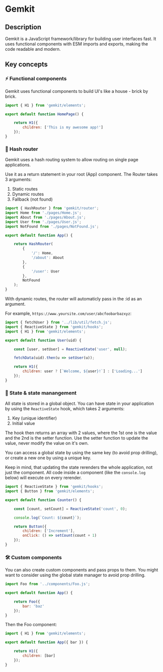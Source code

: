 # Gemkit

## Description

Gemkit is a JavaScript framework/library for building user interfaces fast.
It uses functional components with ESM imports and exports, making the code
readable and modern.

## Key concepts

### ⚡ Functional components

Gemkit uses functional components to build UI's like a house - brick by brick.

```js
import { H1 } from 'gemkit/elements';

export default function HomePage() {

    return H1({
        children: ['This is my awesome app!']
    });
}
```

### 🔀 Hash router

Gemkit uses a hash routing system to allow routing on single page applications.

Use it as a return statement in your root (App) component. The Router takes
3 arguments:

1. Static routes
2. Dynamic routes
3. Fallback (not found)

```js
import { HashRouter } from 'gemkit/router';
import Home from './pages/Home.js';
import About from './pages/About.js';
import User from './pages/User.js';
import NotFound from './pages/NotFound.js';

export default function App() {

    return HashRouter(
        {
            '/': Home,
            '/about': About
        },
        {
            '/user': User
        },
        NotFound
    );
}
```

With dynamic routes, the router will automaticly pass in the :id
as an argument.

For example, `https://www.yoursite.com/user/abcfoobarbazxyz`:

```js
import { fetchUser } from '../lib/util/fetch.js';
import { ReactiveState } from 'gemkit/hooks';
import { H1 } from 'gemkit/elements';

export default function User(uid) {

    const [user, setUser] = ReactiveState('user', null);

    fetchData(uid).then(u => setUser(u));

    return H1({
        children: user ? [`Welcome, ${user}!`] : ['Loading...']
    });
}
```

### 🚦 State & state manangement

All state is stored in a global object. You can have state
in your application by using the `ReactiveState` hook, which
takes 2 arguments:

1. Key (unique identifier)
2. Initial value

The hook then returns an array with 2 values, where the 1st one
is the value and the 2nd is the setter function. Use the setter
function to update the value, never modify the value on it's own.

You can access a global state by using the same key (to avoid prop
drilling), or create a new one by using a unique key.

Keep in mind, that updating the state rerenders the whole application,
not just the component. All code inside a component (like the `console.log`
below) will execute on every rerender.

```js
import { ReactiveState } from 'gemkit/hooks';
import { Button } from 'gemkit/elements';

export default function Counter() {

    const [count, setCount] = ReactiveState('count', 0);

    console.log(`Count: ${count}`);

    return Button({
        children: ['Increment'],
        onClick: () => setCount(count + 1)
    });
}
```

### 🛠️ Custom components

You can also create custom components and pass props to them. You
might want to consider using the global state manager to avoid prop
drilling.

```js
import Foo from '../components/Foo.js';

export default function App() {

    return Foo({
        bar: 'baz'
    });
}
```

Then the Foo component:

```js
import { H1 } from 'gemkit/elements';

export default function App({ bar }) {

    return H1({
        children: [bar]
    });
}
```